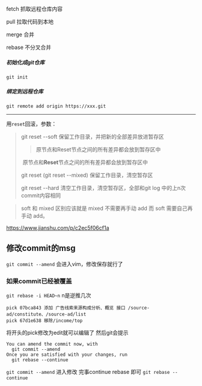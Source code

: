 fetch 抓取远程仓库内容

pull 拉取代码到本地

merge 合并

rebase 不分叉合并



##### 初始化成git仓库

`git init`

##### 绑定到远程仓库

`git remote add origin https://xxx.git`



---

用` reset `回滚，参数：

> git reset --soft						  保留工作目录，并把新的全部差异放进暂存区
>
> > 原节点和Reset节点之间的所有差异都会放到暂存区中
>
> ​			原节点和**Reset**节点之间的所有差异都会放到暂存区中
>
> git reset (git reset --mixed)	保留工作目录，清空暂存区
>
> git reset --hard						 清空工作目录，清空暂存区，全部和git log 中的上n次commit内容相同

>  soft 和 mixed 区别应该就是 mixed 不需要再手动 add 而 soft 需要自己再手动 add。



https://www.jianshu.com/p/c2ec5f06cf1a



## 修改commit的msg
`git commit --amend` 
会进入vim，修改保存就行了
### 如果commit已经被覆盖
`git rebase -i HEAD~n` n是逆推几次
```
pick 07bca843 添加 广告线索来源构成分析、概览 接口 /source-ad/constitute、/source-ad/list
pick 67d1e638 移除/income/top
```
将开头的pick修改为edit就可以编辑了
然后git会提示
```
You can amend the commit now, with
  git commit --amend
Once you are satisfied with your changes, run
  git rebase --continue
```
`git commit --amend` 进入修改
完事continue rebase 即可
`git rebase --continue`